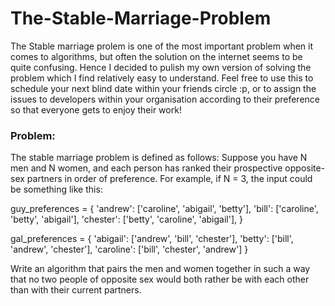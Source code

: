 # The-Stable-Marriage-Problem

The Stable marriage prolem is one of the most important problem when it comes to algorithms, but often the solution on the internet seems to be quite confusing. Hence I decided to pulish my own version of solving the problem which I find relatively easy to understand. Feel free to use this to schedule your next blind date within your friends circle :p, or to assign the issues to developers within your organisation according to their preference so that everyone gets to enjoy their work!

### Problem:
The stable marriage problem is defined as follows:
Suppose you have N men and N women, and each person has ranked their prospective opposite-sex partners in order of preference.
For example, if N = 3, the input could be something like this:

guy_preferences = { 'andrew': ['caroline', 'abigail', 'betty'], 
                    'bill': ['caroline', 'betty', 'abigail'], 
                    'chester': ['betty', 'caroline', 'abigail'], } 
                    
gal_preferences = { 'abigail': ['andrew', 'bill', 'chester'], 
                    'betty': ['bill', 'andrew', 'chester'], 
                    'caroline': ['bill', 'chester', 'andrew'] }

Write an algorithm that pairs the men and women together in such a way that no two people of opposite sex would both rather be with each other than with their current partners.
